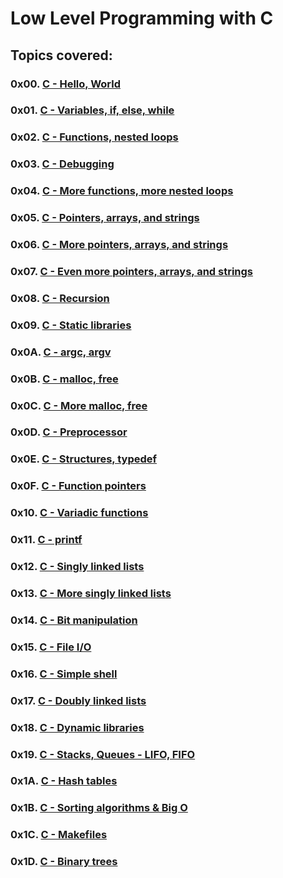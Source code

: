 # Low Level Programming with C

## Topics covered:

### 0x00. [C - Hello, World](https://github.com/GideonBature/alx-low_level_programming/tree/master/0x00-hello_world)
### 0x01. [C - Variables, if, else, while](https://github.com/GideonBature/alx-low_level_programming/tree/master/0x01-variables_if_else_while)
### 0x02. [C - Functions, nested loops](https://github.com/GideonBature/alx-low_level_programming/tree/master/0x02-functions_nested_loops)
### 0x03. [C - Debugging](https://github.com/GideonBature/alx-low_level_programming/tree/master/0x03-debugging)
### 0x04. [C - More functions, more nested loops](https://github.com/GideonBature/alx-low_level_programming/tree/master/0x04-more_functions_nested_loops)
### 0x05. [C - Pointers, arrays, and strings](https://github.com/GideonBature/alx-low_level_programming/tree/master/0x05-pointers_arrays_strings)
### 0x06. [C - More pointers, arrays, and strings](https://github.com/GideonBature/alx-low_level_programming/tree/master/0x06-pointers_arrays_strings)
### 0x07. [C - Even more pointers, arrays, and strings](https://github.com/GideonBature/alx-low_level_programming/tree/master/0x07-pointers_arrays_strings)
### 0x08. [C - Recursion](https://github.com/GideonBature/alx-low_level_programming/tree/master/0x08-recursion)
### 0x09. [C - Static libraries](https://github.com/GideonBature/alx-low_level_programming/tree/master/0x09-static_libraries)
### 0x0A. [C - argc, argv](https://github.com/GideonBature/alx-low_level_programming/tree/master/0x0A-argc_argv)
### 0x0B. [C - malloc, free](https://github.com/GideonBature/alx-low_level_programming/tree/master/0x0B-malloc_free)
### 0x0C. [C - More malloc, free](https://github.com/GideonBature/alx-low_level_programming/tree/master/0x0C-more_malloc_free)
### 0x0D. [C - Preprocessor](https://github.com/GideonBature/alx-low_level_programming/tree/master/0x0D-preprocessor)
### 0x0E. [C - Structures, typedef](https://github.com/GideonBature/alx-low_level_programming/tree/master/0x0E-structures_typedef)
### 0x0F. [C - Function pointers](https://github.com/GideonBature/alx-low_level_programming/tree/master/0x0F-function_pointers)
### 0x10. [C - Variadic functions](https://github.com/GideonBature/alx-low_level_programming/tree/master/0x10-variadic_functions)
### 0x11. [C - printf](https://github.com/wrightkhlebisol/printf)
### 0x12. [C - Singly linked lists](https://github.com/GideonBature/alx-low_level_programming/tree/master/0x12-singly_linked_lists)
### 0x13. [C - More singly linked lists](https://github.com/GideonBature/alx-low_level_programming/tree/master/0x13-more_singly_linked_lists)
### 0x14. [C - Bit manipulation](https://github.com/GideonBature/alx-low_level_programming/tree/master/0x14-bit_manipulation)
### 0x15. [C - File I/O](https://github.com/GideonBature/alx-low_level_programming/tree/master/0x15-file_io)
### 0x16. [C - Simple shell](https://github.com/GideonBature/simple_shell)
### 0x17. [C - Doubly linked lists](https://github.com/GideonBature/alx-low_level_programming/tree/master/0x17-doubly_linked_lists)
### 0x18. [C - Dynamic libraries](https://github.com/GideonBature/alx-low_level_programming/tree/master/0x18-dynamic_libraries)
### 0x19. [C - Stacks, Queues - LIFO, FIFO](https://github.com/GideonBature/monty)
### 0x1A. [C - Hash tables](https://github.com/GideonBature/alx-low_level_programming/tree/master/0x1A-hash_tables)
### 0x1B. [C - Sorting algorithms & Big O](https://github.com/GideonBature/sorting_algorithms)
### 0x1C. [C - Makefiles](https://github.com/GideonBature/alx-low_level_programming/tree/master/0x1C-makefiles)
### 0x1D. [C - Binary trees](https://github.com/GideonBature/binary_trees)
